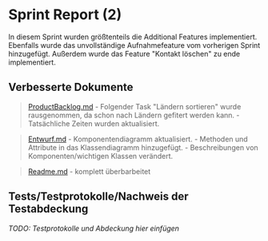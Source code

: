 # Sprint Report (2)

In diesem Sprint wurden größtenteils die Additional Features implementiert.
Ebenfalls wurde das unvollständige Aufnahmefeature vom vorherigen Sprint hinzugefügt. Außerdem wurde das Feature "Kontakt löschen" zu ende implementiert.

## Verbesserte Dokumente
> [ProductBacklog.md](/doc/ProductBacklog.md)
    - Folgender Task "Ländern sortieren" wurde rausgenommen, da       schon nach Ländern gefitert werden kann.
    - Tatsächliche Zeiten wurden aktualisiert.

> [Entwurf.md](./doc/Entwurf.md)
    - Komponentendiagramm aktualisiert.
    - Methoden und Attribute in das Klassendiagramm hinzugefügt.
    - Beschreibungen von Komponenten/wichtigen Klassen verändert.

> [Readme.md](../Readme.md)
    - komplett überbarbeitet

## Tests/Testprotokolle/Nachweis der Testabdeckung

*TODO: Testprotokolle und Abdeckung hier einfügen*